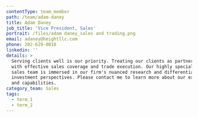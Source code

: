 ```yaml
---
contentType: team_member
path: /team/adam-daney
title: Adam Daney
job_title: 'Vice President, Sales'
portrait: /files/adam daney_sales and trading.png
email: adaney@heightllc.com
phone: 202-629-0018
linkedin: ''
details: >
  Serving clients well is our priority. Treating our clients as partners starts
  with effective sales coverage and trade execution. Our highly specialized
  sales team is immersed in our firm's nuanced research and differentiated
  investment perspectives. Please contact me to learn more about our expertise
  and capabilities.
category_team: Sales
tags:
  - term_1
  - term_2
---
```


